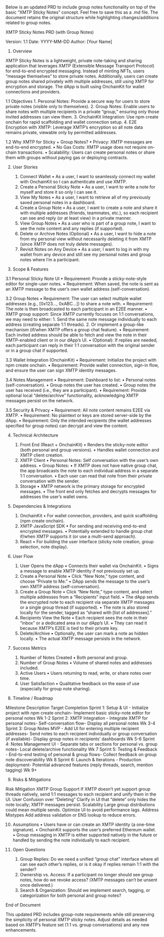 Below is an updated PRD to include group notes functionality on top of the basic “XMTP Sticky Notes” concept. Feel free to save this as a .md file. The document retains the original structure while highlighting changes/additions related to group notes.

XMTP Sticky Notes PRD (with Group Notes)

Version: 1.1
Date: YYYY-MM-DD
Author: [Your Name]

1. Overview

XMTP Sticky Notes is a lightweight, private note-taking and sharing application that leverages XMTP (Extensible Message Transport Protocol) for end-to-end encrypted messaging. Instead of minting NFTs, users “message themselves” to store private notes. Additionally, users can create group notes shared privately with multiple addresses, still using XMTP for encryption and storage. The dApp is built using OnchainKit for wallet connections and providers.

1.1 Objectives
	1.	Personal Notes: Provide a secure way for users to store private notes (visible only to themselves).
	2.	Group Notes: Enable users to share notes with multiple recipients in a private “group,” ensuring only those invited addresses can view them.
	3.	OnchainKit Integration: Use npm create onchain for rapid scaffolding and wallet connection setup.
	4.	E2E Encryption with XMTP: Leverage XMTP’s encryption so all note data remains private, viewable only by permitted addresses.

1.2 Why XMTP for Sticky + Group Notes?
	•	Privacy: XMTP messages are end-to-end encrypted.
	•	No Gas Costs: XMTP usage does not require on-chain transactions.
	•	Scalability: Users can create personal notes or share them with groups without paying gas or deploying contracts.

2. User Stories
	1.	Connect Wallet
	•	As a user, I want to seamlessly connect my wallet with OnchainKit so I can authenticate and use XMTP.
	2.	Create a Personal Sticky Note
	•	As a user, I want to write a note for myself and store it so only I can see it.
	3.	View My Notes
	•	As a user, I want to retrieve all of my previously saved personal notes in a dashboard.
	4.	Create a Group Note
	•	As a user, I want to create a note and share it with multiple addresses (friends, teammates, etc.), so each recipient can see and reply (or at least view) in a private manner.
	5.	View Group Notes
	•	As a user who is part of a group note, I want to see the note content and any replies (if supported).
	6.	Delete or Archive Notes (Optional)
	•	As a user, I want to hide a note from my personal view without necessarily deleting it from XMTP (since XMTP does not truly delete messages).
	7.	Revisit Notes on Any Device
	•	As a user, I want to log in with my wallet from any device and still see my personal notes and group notes where I’m a participant.

3. Scope & Features

3.1 Personal Sticky Note UI
	•	Requirement: Provide a sticky-note-style editor for single-user notes.
	•	Requirement: When saved, the note is sent as an XMTP message to the user’s own wallet address (self-conversation).

3.2 Group Notes
	•	Requirement: The user can select multiple wallet addresses (e.g., [0x123..., 0xABC...]) to share a note with.
	•	Requirement: The note is then broadcasted to each participant in an E2EE manner.
	•	XMTP group support: Since XMTP currently focuses on 1:1 conversations, we may need to either:
	1.	Send the same note message individually to each address (creating separate 1:1 threads).
	2.	Or implement a group-like mechanism (if/when XMTP offers a group chat feature).
	•	Requirement: Each invited address should be able to fetch and view the note in their XMTP-enabled client or in our dApp’s UI.
	•	(Optional): If replies are needed, each participant can reply in their 1:1 conversation with the original sender or in a group chat if supported.

3.3 Wallet Integration (OnchainKit)
	•	Requirement: Initialize the project with npm create onchain.
	•	Requirement: Provide wallet connection, sign-in flow, and ensure the user can sign XMTP identity messages.

3.4 Notes Management
	•	Requirement: Dashboard to list:
	•	Personal notes (self-conversation).
	•	Group notes the user has created.
	•	Group notes the user has received (i.e., they are a participant).
	•	Requirement: Provide optional local “delete/archive” functionality, acknowledging XMTP messages persist on the network.

3.5 Security & Privacy
	•	Requirement: All note content remains E2EE via XMTP.
	•	Requirement: No plaintext or keys are stored server-side by the dApp.
	•	Requirement: Only the intended recipients (the wallet addresses specified for group notes) can decrypt and view the content.

4. Technical Architecture
	1.	Front End (React + OnchainKit)
	•	Renders the sticky-note editor (both personal and group versions).
	•	Handles wallet connection and XMTP client creation.
	2.	XMTP Client
	•	Personal Notes: Self conversation with the user’s own address.
	•	Group Notes:
	•	If XMTP does not have native group chat, the app broadcasts the note to each individual address in a separate 1:1 conversation.
	•	Each user can read that note from their private conversation with the sender.
	3.	Storage
	•	XMTP network is the primary storage for encrypted messages.
	•	The front end only fetches and decrypts messages for addresses the user’s wallet owns.

5. Dependencies & Integrations
	1.	OnchainKit
	•	For wallet connection, providers, and quick scaffolding (npm create onchain).
	2.	XMTP JavaScript SDK
	•	For sending and receiving end-to-end encrypted messages.
	•	Potentially extended to handle group chat if/when XMTP supports it (or use a multi-send approach).
	3.	React
	•	For building the user interface (sticky note creation, group selection, note display).

6. User Flow
	1.	User Opens the dApp
	•	Connects their wallet via OnchainKit.
	•	Signs a message to enable XMTP identity if not previously set up.
	2.	Create a Personal Note
	•	Click “New Note,” type content, and choose “Private to Me.”
	•	DApp sends the message to the user’s own XMTP address (self-conversation).
	3.	Create a Group Note
	•	Click “New Note,” type content, and select multiple addresses from a “Recipients” input field.
	•	The dApp sends the encrypted note to each recipient via separate XMTP messages or a single group thread (if supported).
	•	The note is also stored locally for the sender, tagged as “shared with [list of addresses].”
	4.	Recipients View the Note
	•	Each recipient sees the note in their “inbox” or a dedicated area in our dApp’s UI.
	•	They can read it because XMTP’s E2EE is tied to their private key.
	5.	Delete/Archive
	•	Optionally, the user can mark a note as hidden locally.
	•	The actual XMTP message persists in the network.

7. Success Metrics
	1.	Number of Notes Created
	•	Both personal and group.
	2.	Number of Group Notes
	•	Volume of shared notes and addresses included.
	3.	Active Users
	•	Users returning to read, write, or share notes over time.
	4.	User Satisfaction
	•	Qualitative feedback on the ease of use (especially for group note sharing).

8. Timeline / Roadmap

Milestone	Description	Target Completion
Sprint 1: Setup & UI	- Initialize project with npm create onchain- Implement basic sticky-note editor for personal notes	Wk 1-2
Sprint 2: XMTP Integration	- Integrate XMTP for personal notes- Self-conversation flow- Display all personal notes	Wk 3-4
Sprint 3: Group Notes MVP	- Add UI for entering multiple recipient addresses- Send notes to each recipient individually or group conversation (if available)- Display group notes in recipients’ dashboards	Wk 5-6
Sprint 4: Notes Management UI	- Separate tabs or sections for personal vs. group notes- Local delete/archive functionality	Wk 7
Sprint 5: Testing & Feedback	- End-to-end testing of personal & group flows- Collect feedback on group note discoverability	Wk 8
Sprint 6: Launch & Iterations	- Production deployment- Potential advanced features (reply threads, search, mention tagging)	Wk 9+

9. Risks & Mitigations

Risk	Mitigation
XMTP Group Support	If XMTP doesn’t yet support group threads natively, send 1:1 messages to each recipient and unify them in the UI.
User Confusion over “Deleting”	Clarify in UI that “delete” only hides the note locally; XMTP messages persist.
Scalability	Large group distributions could mean multiple sends. Optimize UI to avoid performance lags.
Address Mistypes	Add address validation or ENS lookup to reduce errors.

10. Assumptions
	•	Users have or can create an XMTP identity (a one-time signature).
	•	OnchainKit supports the user’s preferred Ethereum wallet.
	•	Group messaging in XMTP is either supported natively in the future or handled by sending the note individually to each recipient.

11. Open Questions
	1.	Group Replies: Do we need a unified “group chat” interface where all can see each other’s replies, or is it okay if replies remain 1:1 with the sender?
	2.	Ownership vs. Access: If a participant no longer should see group notes, how do we revoke access? (XMTP messages can’t be unsent once delivered.)
	3.	Search & Organization: Should we implement search, tagging, or categorization for both personal and group notes?

End of Document

This updated PRD includes group-note requirements while still preserving the simplicity of personal XMTP sticky notes. Adjust details as needed based on XMTP’s feature set (1:1 vs. group conversations) and any new enhancements.